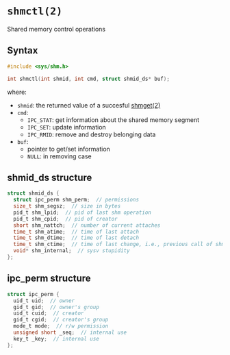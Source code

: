# `shmctl(2)`

Shared memory control operations

## Syntax

```c
#include <sys/shm.h>

int shmctl(int shmid, int cmd, struct shmid_ds* buf);
```

where:

- `shmid`: the returned value of a succesful [shmget(2)](shmget-2.md)
- `cmd`:
  - `IPC_STAT`: get information about the shared memory segment
  - `IPC_SET`: update information
  - `IPC_RMID`: remove and destroy belonging data
- `buf`: 
  - pointer to get/set information
  - `NULL`: in removing case

## shmid_ds structure

```c
struct shmid_ds {
  struct ipc_perm shm_perm;  // permissions
  size_t shm_segsz;  // size in bytes
  pid_t shm_lpid;  // pid of last shm operation
  pid_t shm_cpid;  // pid of creator
  short shm_nattch;  // number of current attaches
  time_t shm_atime;  // time of last attach
  time_t shm_dtime;  // time of last detach
  time_t shm_ctime;  // time of last change, i.e., previous call of shmctl()
  void* shm_internal;  // sysv stupidity
};
```

## ipc_perm structure

```c
struct ipc_perm {
  uid_t uid;  // owner
  gid_t gid;  // owner's group
  uid_t cuid;  // creator
  gid_t cgid;  // creator's group
  mode_t mode;  // r/w permission
  unsigned short _seq;  // internal use
  key_t _key;  // internal use
};
```